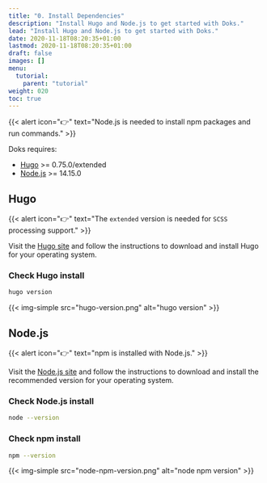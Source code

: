 ```yaml
---
title: "0. Install Dependencies"
description: "Install Hugo and Node.js to get started with Doks."
lead: "Install Hugo and Node.js to get started with Doks."
date: 2020-11-18T08:20:35+01:00
lastmod: 2020-11-18T08:20:35+01:00
draft: false
images: []
menu: 
  tutorial:
    parent: "tutorial"
weight: 020
toc: true
---
```


{{< alert icon="👉" text="Node.js is needed to install npm packages and run commands." >}}

Doks requires:

- [Hugo](https://gohugo.io/getting-started/installing/) >= 0.75.0/extended
- [Node.js](https://nodejs.org/) >= 14.15.0

## Hugo

{{< alert icon="👉" text="The `extended` version is needed for `SCSS` processing support." >}}

Visit the [Hugo site](https://gohugo.io/getting-started/installing/) and follow the instructions to download and install Hugo for your operating system.

### Check Hugo install

```bash
hugo version
```

{{< img-simple src="hugo-version.png" alt="hugo version" >}}

## Node.js

{{< alert icon="👉" text="npm is installed with Node.js." >}}

Visit the [Node.js site](https://nodejs.org/) and follow the instructions to download and install the recommended version for your operating system.

### Check Node.js install

```bash
node --version
```

### Check npm install

```bash
npm --version
```

{{< img-simple src="node-npm-version.png" alt="node npm version" >}}

